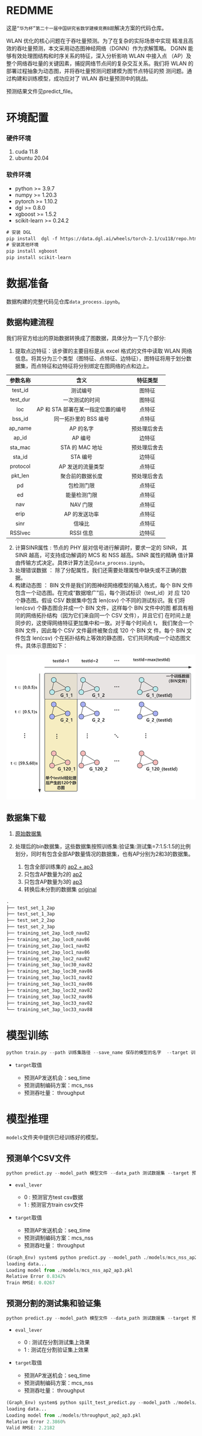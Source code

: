 # REDMME

这是`“华为杯”第二十一届中国研究省数学建模竞赛B题`​ 解决方案的代码仓库。

WLAN 优化的核心问题在于吞吐量预测。为了在复杂的实际场景中实现 精准且高效的吞吐量预测，本文采用动态图神经网络（DGNN）作为求解策略。 DGNN 能够有效处理图结构和时序关系的特征，深入分析影响 WLAN 中接入点 （AP）及整个网络吞吐量的关键因素，捕捉网络节点间的复杂交互关系。我们将 WLAN 的部署过程抽象为动态图，并将吞吐量预测问题建模为图节点特征的预 测问题。通过构建和训练模型，成功应对了 WLAN 吞吐量预测中的挑战。

预测结果文件见predict_file。
# 环境配置

### 硬件环境

1. cuda 11.8
2. ubuntu 20.04

### 软件环境

* python >= 3.9.7
* numpy >= 1.20.3
* pytorch >= 1.10.2
* dgl >= 0.8.0
* xgboost >= 1.5.2
* scikit-learn >= 0.24.2

```txt
# 安装 DGL
pip install  dgl -f https://data.dgl.ai/wheels/torch-2.1/cu118/repo.html
# 安装其他环境
pip install xgboost 
pip install scikit-learn
```

# 数据准备

数据构建的完整代码见仓库`data_process.ipynb`​。

## 数据构建流程

我们将官方给出的原始数据转换成了图数据，具体分为一下几个部分:

1. 提取点边特征：该步骤的主要目标是从 excel 格式的文件中读取 WLAN 网络信息。将其分为三个类型（图特征、点特征、边特征），图特征将用于划分数据集，而点特征和边特征将分别绑定在图网络的点和边上。

|参数名称|含义|特征类型|
| :--------: | :----------------------------------: | :------------: |
|test_id|测试编号|图特征|
|test_dur|一次测试的时间|图特征|
|loc|AP 和 STA 部署在某一指定位置的编号|点特征|
|bss_id|同一拓扑里的 BSS 编号|点特征|
|ap_name|AP 的名字|预处理后舍去|
|ap_id|AP 编号|边特征|
|sta_mac|STA 的 MAC 地址|预处理后舍去|
|sta_id|STA 编号|边特征|
|protocol|AP 发送的流量类型|点特征|
|pkt_len|聚合前的数据长度|预处理后舍去|
|pd|包检测门限|点特征|
|ed|能量检测门限|点特征|
|nav|NAV 门限|点特征|
|erip|AP 的发送功率|点特征|
|sinr|信噪比|点特征|
|RSSIvec|RSSI 信息|边特征|

2. 计算SINR属性 : 节点的 PHY 层对信号进行解调时，要求一定的 SINR， 其 SINR 越高，可支持成功解调的 MCS 和 NSS 越高。SINR 属性的精确 值计算由传输方式决定。具体计算方法见`data_process.ipynb`​。
3. 处理错误数据 ： 除了分配属性，我们还需要处理属性中缺失或不正确的数据。
4. 构建动态图 ： BIN 文件是我们的图神经网络模型的输入格式，每个 BIN 文件包含一个动态图。在完成“数据增广”后，每个测试标识（test_id）对 应 120 个静态图。假设 CSV 数据集中包含 len(csv) 个不同的测试标识。我 们将 len(csv) 个静态图合并成一个 BIN 文件，这样每个 BIN 文件中的图 都具有相同的网络拓扑结构（因为它们来自同一个 CSV 文件），并且它们 在时间上是同步的，这使得网络特征更加集中和一致。对于每个时间点 t， 我们聚合一个 BIN 文件，因此每个 CSV 文件最终被聚合成 120 个 BIN 文 件。每个 BIN 文件包含 len(csv) 个在拓扑结构上等效的静态图，它们共同构成一个动态图文件。具体示意图如下：

​![image](./image.png)​

## 数据集下载

1. [原始数据集](https://drive.google.com/file/d/1DX4PDKhnAo7q4uni5Ek8jO5BWwc4v6dp/view?usp=drive_link)
2. 处理后的bin数据集，这些数据集按照训练集:验证集:测试集=7:1.5:1.5的比例划分，同时有包含全部AP数量情况的数据集，也有AP分别为2和3的数据集。

    1. 包含全部训练集的 [ap2 + ap3](https://drive.google.com/file/d/1G8flBkbkQxvfvOCBB56MZjuzrEuYa-OV/view?usp=drive_link)
    2. 只包含AP数量为2的 [ ap2](https://drive.google.com/file/d/1v2N8Mjcpvn1skVNN2E-_SrjseTCqUAz3/view?usp=drive_link)
    3. 只包含AP数量为3的 [ ap3](https://drive.google.com/file/d/1oDYbsA65J2vdKDvW6a2ev1fDngjFwhW4/view?usp=drive_link)
    4. 转换后未分割的数据集 [original](https://drive.google.com/file/d/1ZG8aZhLoTArSLRtctksOmWBN_hg9TY6m/view?usp=drive_link)

```txt
.
├── test_set_1_2ap
├── test_set_1_3ap
├── test_set_2_2ap
├── test_set_2_3ap
├── training_set_2ap_loc0_nav82
├── training_set_2ap_loc0_nav86
├── training_set_2ap_loc1_nav82
├── training_set_2ap_loc1_nav86
├── training_set_2ap_loc2_nav82
├── training_set_3ap_loc30_nav82
├── training_set_3ap_loc30_nav86
├── training_set_3ap_loc31_nav82
├── training_set_3ap_loc31_nav86
├── training_set_3ap_loc32_nav82
├── training_set_3ap_loc32_nav86
├── training_set_3ap_loc33_nav82
└── training_set_3ap_loc33_nav88
```
# 模型训练

```python
python train.py --path 训练集路径 --save_name 保存的模型的名字  --target 训练目标
```

* ​`target`​取值

  * 预测AP发送机会：seq_time
  * 预测调制编码方案：mcs_nss
  * 预测吞吐量： throughput

# 模型推理

​`models`​文件夹中提供已经训练好的模型。

## 预测单个CSV文件

```python
python predict.py --model_path 模型文件 --data_path 测试数据集 --target 预测目标 --save_path 预测数据保存路径 --eval_lever 1
```

* ​`eval_lever`​

  * 0 : 预测官方test csv数据
  * 1 : 预测官方train csv文件
* ​`target`​​取值

  * 预测AP发送机会：seq_time
  * 预测调制编码方案：mcs_nss
  * 预测吞吐量： throughput

```python
(Graph_Env) system$ python predict.py --model_path ./models/mcs_nss_ap2_ap3.pkl --save_path temp.txt --data_path ./SCZ_DataSets/training_set_3ap_loc30_nav86  --target mcs_nss --eval_lever 1
loading data...
Loading model from ./models/mcs_nss_ap2_ap3.pkl
Relative Error 0.8342%
Train RMSE: 0.0267
```

## 预测分割的测试集和验证集

```python
python predict.py --model_path 模型文件 --data_path 测试数据集 --target 预测目标 --save_path 预测数据保存路径 --eval_lever 1
```

* ​`eval_lever`​

  * 0 : 测试在分割测试集上效果
  * 1 : 测试在分割验证集上效果
* ​`target`​取值

  * 预测AP发送机会：seq_time
  * 预测调制编码方案：mcs_nss
  * 预测吞吐量： throughput

```python
(Graph_Env) system$ python spilt_test_predict.py --model_path ./models/throughput_ap2_ap3.pkl --data_path ./SCZ_Data_2ap_3ap  --target throughput --eval_lever 1
loading data...
Loading model from ./models/throughput_ap2_ap3.pkl
Relative Error 2.3860%
Valid RMSE: 2.2182
```

‍
